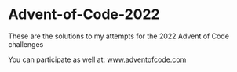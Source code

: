 # Advent-of-Code-2022

These are the solutions to my attempts for the 2022 Advent of Code challenges

You can participate as well at: www.adventofcode.com
